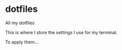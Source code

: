 # dotfiles
All my dotfiles

This is where I store the settings I use for my terminal.

To apply them...


